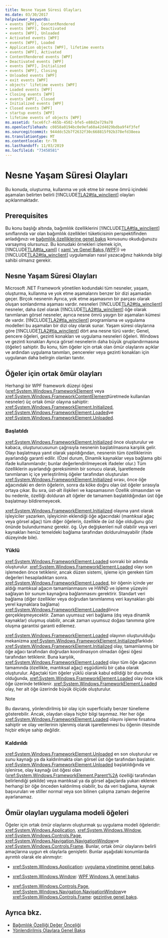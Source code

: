 ```yaml
---
title: Nesne Yaşam Süresi Olayları
ms.date: 03/30/2017
helpviewer_keywords:
- events [WPF], ContentRendered
- events [WPF], Deactivated
- events [WPF], Unloaded
- Activated events [WPF]
- events [WPF], Loaded
- Application objects [WPF], lifetime events
- events [WPF], Activated
- ContentRendered events [WPF]
- Deactivated events [WPF]
- events [WPF], Initialized
- events [WPF], Closing
- Unloaded events [WPF]
- exit events [WPF]
- objects' lifetime events [WPF]
- Loaded events [WPF]
- Closing events [WPF]
- events [WPF], Closed
- Initialized events [WPF]
- Closed events [WPF]
- startup events [WPF]
- lifetime events of objects [WPF]
ms.assetid: face6fc7-465b-4502-bfe5-e88d2e729a78
ms.openlocfilehash: c0858a0194bc0e9efa60a42d4029bdba9f4f3fef
ms.sourcegitcommit: 944ddc52b7f2632f30c668815f92b378efd38eea
ms.translationtype: MT
ms.contentlocale: tr-TR
ms.lasthandoff: 11/03/2019
ms.locfileid: "73458581"
---
```

# <a name="object-lifetime-events"></a>Nesne Yaşam Süresi Olayları
Bu konuda, oluşturma, kullanma ve yok etme bir nesne ömrü içindeki aşamaları belirten belirli [!INCLUDE[TLA2#tla_winclient](../../../../includes/tla2sharptla-winclient-md.md)] olayları açıklanmaktadır.  

<a name="prerequisites"></a>   
## <a name="prerequisites"></a>Prerequisites  
 Bu konu başlığı altında, bağımlılık özelliklerini [!INCLUDE[TLA#tla_winclient](../../../../includes/tlasharptla-winclient-md.md)] sınıflarında var olan bağımlılık özellikleri tüketicisinin perspektifinden anladığınızı ve [bağımlılık özelliklerine genel bakış](dependency-properties-overview.md) konusunu okuduğunuzu varsaymış olursunuz. Bu konudaki örnekleri izlemek için, [!INCLUDE[TLA#tla_xaml](../../../../includes/tlasharptla-xaml-md.md)] ( [xaml 'ye Genel Bakış (WPF)](../../../desktop-wpf/fundamentals/xaml.md)) ve [!INCLUDE[TLA2#tla_winclient](../../../../includes/tla2sharptla-winclient-md.md)] uygulamaları nasıl yazacağınız hakkında bilgi sahibi olmanız gerekir.  
  
<a name="intro"></a>   
## <a name="object-lifetime-events"></a>Nesne Yaşam Süresi Olayları  
 Microsoft .NET Framework yönetilen kodundaki tüm nesneler, yaşam, oluşturma, kullanma ve yok etme aşamalarını benzer bir dizi aşamadan geçer. Birçok nesnenin Ayrıca, yok etme aşamasının bir parçası olarak oluşan sonlandırma aşaması vardır. nesneleri [!INCLUDE[TLA2#tla_winclient](../../../../includes/tla2sharptla-winclient-md.md)] nesneler, daha özel olarak [!INCLUDE[TLA2#tla_winclient](../../../../includes/tla2sharptla-winclient-md.md)] öğe olarak tanımlanan görsel nesneler, ayrıca nesne ömrü yaygın bir aşamaları kümesi de vardır. [!INCLUDE[TLA2#tla_winclient](../../../../includes/tla2sharptla-winclient-md.md)] programlama ve uygulama modelleri bu aşamaları bir dizi olay olarak sunar. Yaşam süresi olaylarına göre [!INCLUDE[TLA2#tla_winclient](../../../../includes/tla2sharptla-winclient-md.md)] dört ana nesne türü vardır; Genel, pencere öğeleri, gezinti konakları ve uygulama nesneleri öğeleri. Windows ve gezinti konakları Ayrıca görsel nesnelerin daha büyük gruplandırmasına (öğeler) sahiptir. Bu konu, tüm öğeler için ortak olan ömür olaylarını açıklar ve ardından uygulama tanımları, pencereler veya gezinti konakları için uygulanan daha belirgin olanları tanıtır.  
  
<a name="common_events"></a>   
## <a name="common-lifetime-events-for-elements"></a>Öğeler için ortak ömür olayları  
 Herhangi bir WPF framework düzeyi öğesi (<xref:System.Windows.FrameworkElement> veya <xref:System.Windows.FrameworkContentElement>türetmede kullanılan nesneler) üç ortak ömür olayına sahiptir: <xref:System.Windows.FrameworkElement.Initialized>, <xref:System.Windows.FrameworkElement.Loaded>ve <xref:System.Windows.FrameworkElement.Unloaded>.  
  
### <a name="initialized"></a>Başlatıldı  
 <xref:System.Windows.FrameworkElement.Initialized> önce oluşturulur ve kabaca, oluşturucusunun çağrısıyla nesnenin başlatılmasına karşılık gelir. Olayı başlatmaya yanıt olarak yapıldığından, nesnenin tüm özelliklerinin ayarlandığı garanti edilir. (Özel durum, Dinamik kaynaklar veya bağlama gibi ifade kullanımlarıdır; bunlar değerlendirilmeyecek ifadeler olur.) Tüm özelliklerin ayarlandığı gereksinimin bir sonucu olarak, İşaretlemede tanımlanan iç içe yerleştirilmiş öğeler tarafından oluşturulan <xref:System.Windows.FrameworkElement.Initialized> sırası, önce öğe ağacındaki en derin öğelerin, sonra da köke doğru olan üst öğeler sırasıyla ortaya çıkar. Bu sıra, üst-alt ilişkileri ve kapsamasının Özellik olmasından ve bu nedenle, özelliği dolduran alt öğeler de tamamen başlatıldığından üst öğe başlatmayı bildiremeyecek.  
  
 <xref:System.Windows.FrameworkElement.Initialized> olayına yanıt olarak işleyiciler yazarken, işleyicinin eklendiği öğe ağacındaki (mantıksal ağaç veya görsel ağaç) tüm diğer öğelerin, özellikle de üst öğe olduğunu göz önünde bulundurmanız gerekir. ög. Üye değişkenleri null olabilir veya veri kaynakları henüz temeldeki bağlama tarafından doldurulmayabilir (ifade düzeyinde bile).  
  
### <a name="loaded"></a>Yüklü  
 <xref:System.Windows.FrameworkElement.Loaded> sonraki bir adımda oluşturulur. <xref:System.Windows.FrameworkElement.Loaded> olayı son işlemeden önce tetiklenir, ancak düzen sistemi, işleme için gereken tüm değerleri hesapladıktan sonra. <xref:System.Windows.FrameworkElement.Loaded>, bir öğenin içinde yer aldığı mantıksal ağacın tamamlanmasını ve HWND ve işleme yüzeyini sağlayan bir sunum kaynağına bağlanmasını gerektirir. Standart veri bağlama (diğer özellikler veya doğrudan tanımlanmış veri kaynakları gibi yerel kaynaklara bağlama) <xref:System.Windows.FrameworkElement.Loaded>önce gerçekleşmeyecektir. Zaman uyumsuz veri bağlama (dış veya dinamik kaynaklar) oluşmuş olabilir, ancak zaman uyumsuz doğası tanımına göre oluşma garantisi garanti edilemez.  
  
 <xref:System.Windows.FrameworkElement.Loaded> olayının oluşturulduğu mekanizma <xref:System.Windows.FrameworkElement.Initialized>farklıdır. <xref:System.Windows.FrameworkElement.Initialized> olay, tamamlanmış bir öğe ağacı tarafından doğrudan koordinasyon olmadan öğesi öğesi tarafından tetiklenir. Buna karşılık, <xref:System.Windows.FrameworkElement.Loaded> olayı tüm öğe ağacının tamamında (özellikle, mantıksal ağaç) eşgüdümlü bir çaba olarak oluşturulur. Ağaçtaki tüm öğeler yüklü olarak kabul edildiği bir durumda olduğunda, <xref:System.Windows.FrameworkElement.Loaded> olay önce kök öğe üzerinde tetiklenir. <xref:System.Windows.FrameworkElement.Loaded> olay, her alt öğe üzerinde büyük ölçüde oluşturulur.  
  
> [!NOTE]
> Bu davranış, yönlendirilmiş bir olay için superficially benzer tünelleme gösterebilir. Ancak, olaydan olaya hiçbir bilgi taşınmaz. Her her öğe <xref:System.Windows.FrameworkElement.Loaded> olayını işleme fırsatına sahiptir ve olay verilerinin işlenmiş olarak işaretlenmesi bu öğenin ötesinde hiçbir etkiye sahip değildir.  
  
### <a name="unloaded"></a>Kaldırıldı  
 <xref:System.Windows.FrameworkElement.Unloaded> en son oluşturulur ve sunu kaynağı ya da kaldırılmakta olan görsel üst öğe tarafından başlatılır. <xref:System.Windows.FrameworkElement.Unloaded> başlatıldığında ve işlenirse, olay kaynağı üst öğesi olan (<xref:System.Windows.FrameworkElement.Parent%2A> özelliği tarafından belirlendiği şekilde) veya mantıksal ya da görsel ağaçlarda yukarı eklenen herhangi bir öğe önceden kaldırılmış olabilir, bu da veri bağlama, kaynak başvuruları ve stiller normal veya son bilinen çalışma zamanı değerine ayarlanamaz.  
  
<a name="application_model_elements"></a>   
## <a name="lifetime-events-application-model-elements"></a>Ömür olayları uygulama modeli öğeleri  
 Öğeler için ortak ömür olaylarını oluşturmak şu uygulama modeli öğeleridir: <xref:System.Windows.Application>, <xref:System.Windows.Window>, <xref:System.Windows.Controls.Page>, <xref:System.Windows.Navigation.NavigationWindow>ve <xref:System.Windows.Controls.Frame>. Bunlar, ortak ömür olaylarını belirli amaçlarına uygun ek olaylarla genişletir. Bunlar aşağıdaki konumlarda ayrıntılı olarak ele alınmıştır:  
  
- <xref:System.Windows.Application>: [uygulama yönetimine genel bakış](../app-development/application-management-overview.md).  
  
- <xref:System.Windows.Window>: [WPF Windows 'A genel bakış](../app-development/wpf-windows-overview.md).  
  
- <xref:System.Windows.Controls.Page>, <xref:System.Windows.Navigation.NavigationWindow>ve <xref:System.Windows.Controls.Frame>: [gezintiye genel bakış](../app-development/navigation-overview.md).  
  
## <a name="see-also"></a>Ayrıca bkz.

- [Bağımlılık Özelliği Değer Önceliği](dependency-property-value-precedence.md)
- [Yönlendirilmiş Olaylara Genel Bakış](routed-events-overview.md)
